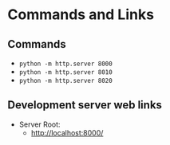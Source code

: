 # Commands and Links

## Commands

* `python -m http.server 8000`
* `python -m http.server 8010`
* `python -m http.server 8020`

## Development server web links

* Server Root:
  * <http://localhost:8000/>
